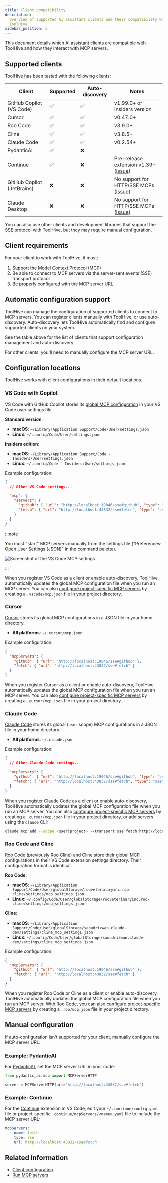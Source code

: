 ```yaml
---
title: Client compatibility
description:
  Overview of supported AI assistant clients and their compatibility with
  ToolHive.
sidebar_position: 5
---
```


This document details which AI assistant clients are compatible with ToolHive
and how they interact with MCP servers.

## Supported clients

ToolHive has been tested with the following clients:

| Client                     | Supported | Auto-discovery | Notes                                     |
| -------------------------- | --------- | -------------- | ----------------------------------------- |
| GitHub Copilot (VS Code)   | ✅        | ✅             | v1.99.0+ or Insiders version              |
| Cursor                     | ✅        | ✅             | v0.47.0+                                  |
| Roo Code                   | ✅        | ✅             | v3.9.0+                                   |
| Cline                      | ✅        | ✅             | v3.8.5+                                   |
| Claude Code                | ✅        | ✅             | v0.2.54+                                  |
| PydanticAI                 | ✅        | ❌             |                                           |
| Continue                   | ✅        | ❌             | Pre-release extension v1.39+ ([issue][1]) |
| GitHub Copilot (JetBrains) | ❌        | ❌             | No support for HTTP/SSE MCPs ([issue][2]) |
| Claude Desktop             | ❌        | ❌             | No support for HTTP/SSE MCPs ([issue][3]) |

[1]: https://github.com/continuedev/continue/issues/5359
[2]: https://github.com/microsoft/copilot-intellij-feedback/issues/224
[3]: https://github.com/orgs/modelcontextprotocol/discussions/16

You can also use other clients and development libraries that support the SSE
protocol with ToolHive, but they may require manual configuration.

## Client requirements

For your client to work with ToolHive, it must:

1. Support the Model Context Protocol (MCP)
2. Be able to connect to MCP servers via the server-sent events (SSE) transport
   protocol
3. Be properly configured with the MCP server URL

## Automatic configuration support

ToolHive can manage the configuration of supported clients to connect to MCP
servers. You can register clients manually with ToolHive, or use auto-discovery.
Auto-discovery lets ToolHive automatically find and configure supported clients
on your system.

See the table above for the list of clients that support configuration
management and auto-discovery.

For other clients, you'll need to manually configure the MCP server URL.

## Configuration locations

ToolHive works with client configurations in their default locations.

### VS Code with Copilot

VS Code with GitHub Copilot stores its
[global MCP configuration](https://code.visualstudio.com/docs/copilot/chat/mcp-servers#_add-an-mcp-server-to-your-user-settings)
in your VS Code user settings file.

**Standard version**:

- **macOS**: `~/Library/Application Support/Code/User/settings.json`
- **Linux**: `~/.config/Code/User/settings.json`

**Insiders edition**:

- **macOS**: `~/Library/Application Support/Code - Insiders/User/settings.json`
- **Linux**: `~/.config/Code - Insiders/User/settings.json`

Example configuration:

```json
{
  // Other VS Code settings...

  "mcp": {
    "servers": {
      "github": { "url": "http://localhost:19046/sse#github", "type": "sse" },
      "fetch": { "url": "http://localhost:43832/sse#fetch", "type": "sse" }
    }
  }
}
```

:::note

You must "start" MCP servers manually from the settings file ("Preferences: Open
User Settings (JSON)" in the command palette).

![Screenshot of the VS Code MCP settings](/img/toolhive/vscode-mcp-start.webp)

:::

When you register VS Code as a client or enable auto-discovery, ToolHive
automatically updates the global MCP configuration file when you run an MCP
server. You can also
[configure project-specific MCP servers](https://code.visualstudio.com/docs/copilot/chat/mcp-servers#_add-an-mcp-server-to-your-workspace)
by creating a `.vscode/mcp.json` file in your project directory.

### Cursor

[Cursor](https://cursor.so/) stores its global MCP configurations in a JSON file
in your home directory.

- **All platforms**: `~/.cursor/mcp.json`

Example configuration:

```json
{
  "mcpServers": {
    "github": { "url": "http://localhost:19046/sse#github" },
    "fetch": { "url": "http://localhost:43832/sse#fetch" }
  }
}
```

When you register Cursor as a client or enable auto-discovery, ToolHive
automatically updates the global MCP configuration file when you run an MCP
server. You can also
[configure project-specific MCP servers](https://docs.cursor.com/context/model-context-protocol#configuration-locations)
by creating a `.cursor/mcp.json` file in your project directory.

### Claude Code

[Claude Code](https://www.anthropic.com/claude-code) stores its global (`user`
scope) MCP configurations in a JSON file in your home directory.

- **All platforms**: `~/.claude.json`

Example configuration:

```json
{
  // Other Claude Code settings...

  "mcpServers": {
    "github": { "url": "http://localhost:19046/sse#github", "type": "sse" },
    "fetch": { "url": "http://localhost:43832/sse#fetch", "type": "sse" }
  }
}
```

When you register Claude Code as a client or enable auto-discovery, ToolHive
automatically updates the global MCP configuration file when you run an MCP
server. You can also
[configure project-specific MCP servers](https://docs.anthropic.com/en/docs/claude-code/tutorials#understanding-mcp-server-scopes)
by creating a `.cursor/mcp.json` file in your project directory, or add servers
using the `claude` CLI:

```bash
claude mcp add --scope <user|project> --transport sse fetch http://localhost:43832/sse#fetch
```

### Roo Code and Cline

[Roo Code](https://roocode.com/) (previously Roo Cline) and Cline store their
global MCP configurations in their VS Code extension settings directory. Their
configuration format is identical.

**Roo Code**:

- **macOS**:
  `~/Library/Application Support/Code/User/globalStorage/rooveterinaryinc.roo-cline/settings/mcp_settings.json`
- **Linux**:
  `~/.config/Code/User/globalStorage/rooveterinaryinc.roo-cline/settings/mcp_settings.json`

**Cline**:

- **macOS**:
  `~/Library/Application Support/Code/User/globalStorage/saoudrizwan.claude-dev/settings/cline_mcp_settings.json`
- **Linux**:
  `~/.config/Code/User/globalStorage/saoudrizwan.claude-dev/settings/cline_mcp_settings.json`

Example configuration:

```json
{
  "mcpServers": {
    "github": { "url": "http://localhost:19046/sse#github" },
    "fetch": { "url": "http://localhost:43832/sse#fetch" }
  }
}
```

When you register Roo Code or Cline as a client or enable auto-discovery,
ToolHive automatically updates the global MCP configuration file when you run an
MCP server. With Roo Code, you can also configure
[project-specific MCP servers](https://docs.roocode.com/features/mcp/using-mcp-in-roo#editing-mcp-settings-files)
by creating a `.roo/mcp.json` file in your project directory.

## Manual configuration

If auto-configuration isn't supported for your client, manually configure the
MCP server URL.

### Example: PydanticAI

For [PydanticAI](https://ai.pydantic.dev/), set the MCP server URL in your code:

```python
from pydantic_ai.mcp import MCPServerHTTP

server = MCPServerHTTP(url='http://localhost:43832/sse#fetch')
```

### Example: Continue

For the [Continue](continue.dev) extension in VS Code, edit your
`~/.continue/config.yaml` file or project-specific
`.continue/mcpServers/<name>.yaml` file to include the MCP server URL:

```yaml
mcpServers:
  - name: fetch
    type: sse
    url: http://localhost:43832/sse#fetch
```

## Related information

- [Client configuration](../how-to/client-configuration.md)
- [Run MCP servers](../how-to/run-mcp-servers.mdx)
